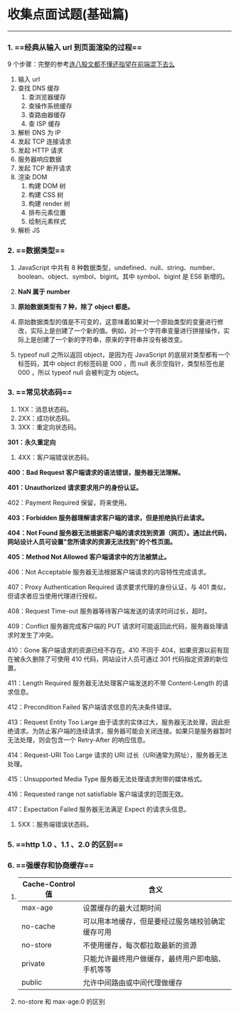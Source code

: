 # 收集点面试题(基础篇)

---

### 1. ==经典从输入 url 到页面渲染的过程==

9 个步骤：完整的参考[连八股文都不懂还指望在前端混下去么](https://juejin.cn/post/7016593221815910408#heading-11)

1. 输入 url
2. 查找 DNS 缓存
    1. 查浏览器缓存
    2. 查操作系统缓存
    3. 查路由器缓存
    4. 查 ISP 缓存
3. 解析 DNS 为 IP
4. 发起 TCP 连接请求
5. 发起 HTTP 请求
6. 服务器响应数据
7. 发起 TCP 断开请求
8. 渲染 DOM
    1. 构建 DOM 树
    2. 构建 CSS 树
    3. 构建 render 树
    4. 排布元素位置
    5. 绘制元素样式
9. 解析 JS

### 2. ==数据类型==

1. JavaScript 中共有 8 种数据类型，undefined、null、string、number、boolean、object、symbol、bigint。其中 symbol、bigint 是 ES6 新增的。

2. **NaN 属于 number**

3. **原始数据类型有 7 种，除了 object 都是。**

4. 原始数据类型的值是不可变的，这意味着如果对一个原始类型的变量进行修改，实际上是创建了一个新的值。例如，对一个字符串变量进行拼接操作，实际上是创建了一个新的字符串，原来的字符串并没有被改变。

5. typeof null 之所以返回 object，是因为在 JavaScript 的底层对类型都有一个标签码，其中 object 的标签码是 000 ，而 null 表示空指针，类型标签也是 000 ，所以 typeof null 会被判定为 object。

### 3. ==常见状态码==

1. 1XX：消息状态码。
2. 2XX：成功状态码。
3. 3XX：重定向状态码。

**301：永久重定向**

1. 4XX：客户端错误状态码。

**400：Bad Request 客户端请求的语法错误，服务器无法理解。**

**401：Unauthorized 请求要求用户的身份认证。**

402：Payment Required    保留，将来使用。

**403：Forbidden    服务器理解请求客户端的请求，但是拒绝执行此请求。**

**404：Not Found 服务器无法根据客户端的请求找到资源（网页）。通过此代码，网站设计人员可设置"您所请求的资源无法找到"的个性页面。**

**405：Method Not Allowed 客户端请求中的方法被禁止。**

406：Not Acceptable 服务器无法根据客户端请求的内容特性完成请求。

407：Proxy Authentication Required 请求要求代理的身份认证，与 401 类似，但请求者应当使用代理进行授权。

408：Request Time-out 服务器等待客户端发送的请求时间过长，超时。

409：Conflict 服务器完成客户端的 PUT 请求时可能返回此代码，服务器处理请求时发生了冲突。

410：Gone 客户端请求的资源已经不存在。410 不同于 404，如果资源以前有现在被永久删除了可使用 410 代码，网站设计人员可通过 301 代码指定资源的新位置。

411：Length Required 服务器无法处理客户端发送的不带 Content-Length 的请求信息。

412：Precondition Failed 客户端请求信息的先决条件错误。

413：Request Entity Too Large 由于请求的实体过大，服务器无法处理，因此拒绝请求。为防止客户端的连续请求，服务器可能会关闭连接。如果只是服务器暂时无法处理，则会包含一个 Retry-After 的响应信息。

414：Request-URI Too Large    请求的 URI 过长（URI通常为网址），服务器无法处理。

415：Unsupported Media Type    服务器无法处理请求附带的媒体格式。

416：Requested range not satisfiable    客户端请求的范围无效。

417：Expectation Failed    服务器无法满足 Expect 的请求头信息。

1. 5XX：服务端错误状态码。

### 5. ==http 1.0 、1.1 、2.0 的区别==

### 6. ==强缓存和协商缓存==

1. | Cache-Control值 | 含义                                             |
    | --------------- | ------------------------------------------------ |
    | max-age         | 设置缓存的最大过期时间                           |
    | no-cache        | 可以用本地缓存，但是要经过服务端校验确定缓存可用 |
    | no-store        | 不使用缓存，每次都拉取最新的资源                 |
    | private         | 只能允许最终用户做缓存，最终用户即电脑、手机等等 |
    | public          | 允许中间路由或中间代理做缓存                     |

2. no-store 和 max-age:0 的区别

